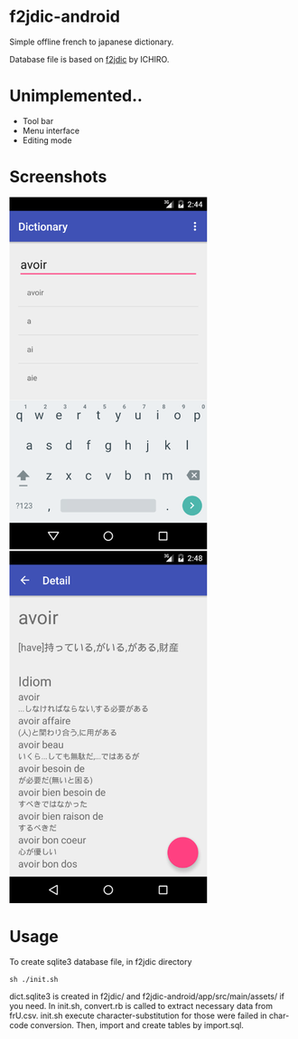 # f2jdic-android
Simple offline french to japanese dictionary. 

Database file is based on [f2jdic](http://www.vector.co.jp/soft/win95/edu/se217092.html) by ICHIRO.

# Unimplemented..

* Tool bar
* Menu interface
* Editing mode

# Screenshots
<img src="device-2016-11-04-024524.png" width="350px">
<img src="device-2016-11-04-024904.png" width="350px">

# Usage

To create sqlite3 database file, in f2jdic directory

```
sh ./init.sh
```

dict.sqlite3 is created in f2jdic/ and f2jdic-android/app/src/main/assets/ if you need.
In init.sh, convert.rb is called to extract necessary data from frU.csv. init.sh execute character-substitution for those were failed in char-code conversion. Then, import and create tables by import.sql.
